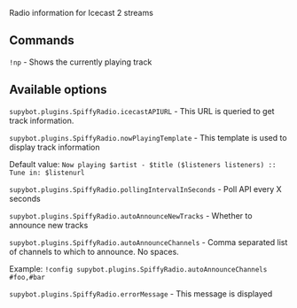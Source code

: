 Radio information for Icecast 2 streams

## Commands

`!np` - Shows the currently playing track

## Available options

`supybot.plugins.SpiffyRadio.icecastAPIURL` - This URL is queried to get track information.

`supybot.plugins.SpiffyRadio.nowPlayingTemplate` - This template is used to display track information

Default value: `Now playing $artist - $title ($listeners listeners) :: Tune in: $listenurl`

`supybot.plugins.SpiffyRadio.pollingIntervalInSeconds` - Poll API every X seconds

`supybot.plugins.SpiffyRadio.autoAnnounceNewTracks` - Whether to announce new tracks

`supybot.plugins.SpiffyRadio.autoAnnounceChannels` - Comma separated list of channels to which to announce. No spaces.

Example: `!config supybot.plugins.SpiffyRadio.autoAnnounceChannels #foo,#bar`

`supybot.plugins.SpiffyRadio.errorMessage` - This message is displayed 